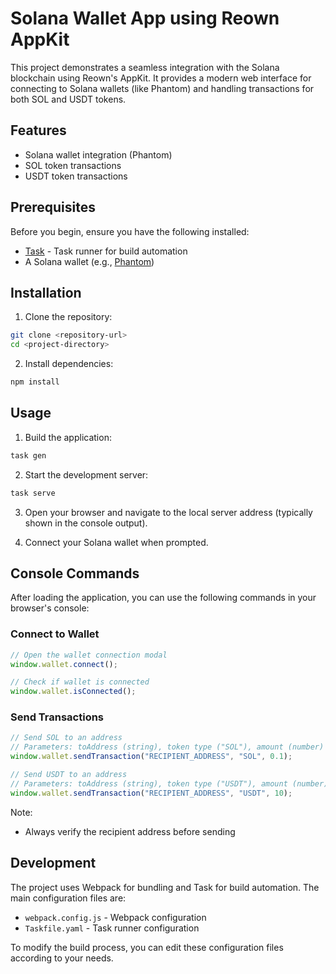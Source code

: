 # Solana Wallet App using Reown AppKit

This project demonstrates a seamless integration with the Solana blockchain using Reown's AppKit. It provides a modern web interface for connecting to Solana wallets (like Phantom) and handling transactions for both SOL and USDT tokens.

## Features

- Solana wallet integration (Phantom)
- SOL token transactions
- USDT token transactions

## Prerequisites

Before you begin, ensure you have the following installed:
- [Task](https://taskfile.dev/) - Task runner for build automation
- A Solana wallet (e.g., [Phantom](https://phantom.app/))

## Installation

1. Clone the repository:
```bash
git clone <repository-url>
cd <project-directory>
```

2. Install dependencies:
```bash
npm install
```

## Usage

1. Build the application:
```bash
task gen
```

2. Start the development server:
```bash
task serve
```

3. Open your browser and navigate to the local server address (typically shown in the console output).

4. Connect your Solana wallet when prompted.

## Console Commands

After loading the application, you can use the following commands in your browser's console:

### Connect to Wallet
```javascript
// Open the wallet connection modal
window.wallet.connect();

// Check if wallet is connected
window.wallet.isConnected();
```

### Send Transactions
```javascript
// Send SOL to an address
// Parameters: toAddress (string), token type ("SOL"), amount (number)
window.wallet.sendTransaction("RECIPIENT_ADDRESS", "SOL", 0.1);

// Send USDT to an address
// Parameters: toAddress (string), token type ("USDT"), amount (number)
window.wallet.sendTransaction("RECIPIENT_ADDRESS", "USDT", 10);
```

Note: 
- Always verify the recipient address before sending

## Development

The project uses Webpack for bundling and Task for build automation. The main configuration files are:
- `webpack.config.js` - Webpack configuration
- `Taskfile.yaml` - Task runner configuration

To modify the build process, you can edit these configuration files according to your needs.
